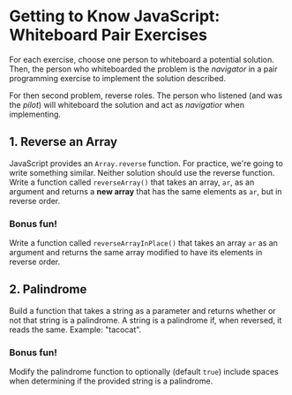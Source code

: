 # Getting to Know JavaScript: Whiteboard Pair Exercises
For each exercise, choose one person to whiteboard a potential solution. Then, the person who whiteboarded the problem is the _navigator_ in a pair programming exercise to implement the solution described.

For then second problem, reverse roles. The person who listened (and was the _pilot_) will whiteboard the solution and act as _navigatior_ when implementing.

## 1. Reverse an Array
JavaScript provides an `Array.reverse` function. For practice, we're going to write something similar. Neither solution should use the reverse function. Write a function called `reverseArray()` that takes an array, `ar`, as an argument and returns a __new array__ that has the same elements as `ar`, but in reverse order.

### Bonus fun!
Write a function called `reverseArrayInPlace()` that takes an array `ar` as an argument and returns the same array modified to have its elements in reverse order.

## 2. Palindrome
Build a function that takes a string as a parameter and returns whether or not that string is a palindrome. A string is a palindrome if, when reversed, it reads the same. Example: "tacocat".

### Bonus fun!
Modify the palindrome function to optionally (default `true`) include spaces when determining if the provided string is a palindrome. 

